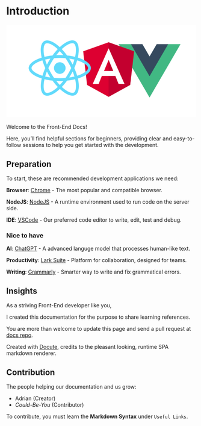 # Introduction

![fw-logo](images/fw-logo.png)

Welcome to the Front-End Docs!

Here, you’ll find helpful sections for beginners, providing clear and easy-to-follow sessions to help you get started with the development.

## Preparation

To start, these are recommended development applications we need:

**Browser**: [Chrome](https://chrome.google.com/) - The most popular and compatible browser.

**NodeJS**: [NodeJS](https://nodejs.org/) - A runtime environment used to run code on the server side.

**IDE**: [VSCode](https://code.visualstudio.com/) - Our preferred code editor to write, edit, test and debug.

### Nice to have

**AI**: [ChatGPT](https://chatgpt.com/) - A advanced languge model that processes human-like text.

**Productivity**: [Lark Suite](https://www.larksuite.com/) - Platform for collaboration, designed for teams.

**Writing**: [Grammarly](https://app.grammarly.com/) - Smarter way to write and fix grammatical errors.

## Insights

As a striving Front-End developer like you,

I created this documentation for the purpose to share learning references.

You are more than welcome to update this page and send a pull request at [docs repo](https://github.com/adriandelr/docs).

Created with [Docute](https://docute.egoist.dev/), credits to the pleasant looking, runtime SPA markdown renderer.

## Contribution

The people helping our documentation and us grow:

- Adrian (Creator)
- _Could-Be-You_ (Contributor)

To contribute, you must learn the **Markdown Syntax** under `Useful Links`.
